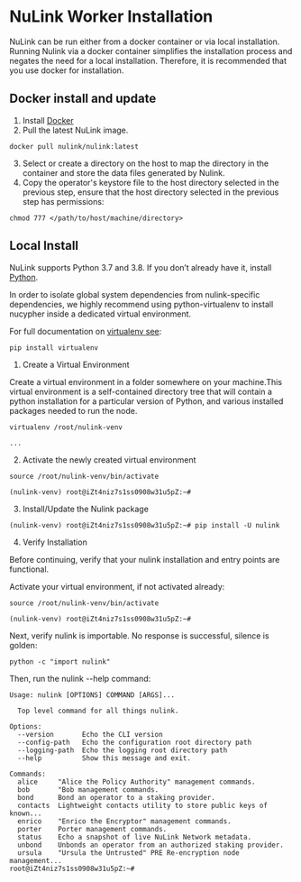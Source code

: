 # NuLink Worker Installation

NuLink can be run either from a docker container or via local installation. Running Nulink via a docker container simplifies the installation process and negates the need for a local installation. Therefore, it is recommended that you use docker for installation.


## Docker install and update

1. Install [Docker](https://docs.docker.com/get-docker/)
2. Pull the latest NuLink image.
```shell
docker pull nulink/nulink:latest
```

3. Select or create a directory on the host to map the directory in the container and store the data files generated by Nulink.
4. Copy the operator's keystore file to the host directory selected in the previous step, ensure that the host directory selected in the previous step has permissions:
```shell
chmod 777 </path/to/host/machine/directory>
```

## Local Install

NuLink supports Python 3.7 and 3.8. If you don’t already have it, install [Python](https://www.python.org/downloads/).

In order to isolate global system dependencies from nulink-specific dependencies, we highly recommend using python-virtualenv to install nucypher inside a dedicated virtual environment.

For full documentation on [virtualenv see](https://virtualenv.pypa.io/en/latest/):

```shell
pip install virtualenv
```

1. Create a Virtual Environment

Create a virtual environment in a folder somewhere on your machine.This virtual environment is a self-contained directory tree that will contain a python installation for a particular version of Python, and various installed packages needed to run the node.


```shell
virtualenv /root/nulink-venv

...
```

2. Activate the newly created virtual environment

```shell
source /root/nulink-venv/bin/activate

(nulink-venv) root@iZt4niz7s1ss0908w31u5pZ:~# 
```

3. Install/Update the Nulink package

```shell
(nulink-venv) root@iZt4niz7s1ss0908w31u5pZ:~# pip install -U nulink
```

4. Verify Installation

Before continuing, verify that your nulink installation and entry points are functional.

Activate your virtual environment, if not activated already:

```shell
source /root/nulink-venv/bin/activate

(nulink-venv) root@iZt4niz7s1ss0908w31u5pZ:~# 
```

Next, verify nulink is importable. No response is successful, silence is golden:

```shell
python -c "import nulink"
```

Then, run the nulink --help command:

```shell
Usage: nulink [OPTIONS] COMMAND [ARGS]...

  Top level command for all things nulink.

Options:
  --version       Echo the CLI version
  --config-path   Echo the configuration root directory path
  --logging-path  Echo the logging root directory path
  --help          Show this message and exit.

Commands:
  alice     "Alice the Policy Authority" management commands.
  bob       "Bob management commands.
  bond      Bond an operator to a staking provider.
  contacts  Lightweight contacts utility to store public keys of known...
  enrico    "Enrico the Encryptor" management commands.
  porter    Porter management commands.
  status    Echo a snapshot of live NuLink Network metadata.
  unbond    Unbonds an operator from an authorized staking provider.
  ursula    "Ursula the Untrusted" PRE Re-encryption node management...
root@iZt4niz7s1ss0908w31u5pZ:~# 
```

